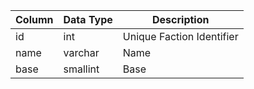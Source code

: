 | Column | Data Type | Description               |
| ------ | --------- | ------------------------- |
| id     | int       | Unique Faction Identifier |
| name   | varchar   | Name                      |
| base   | smallint  | Base                      |
